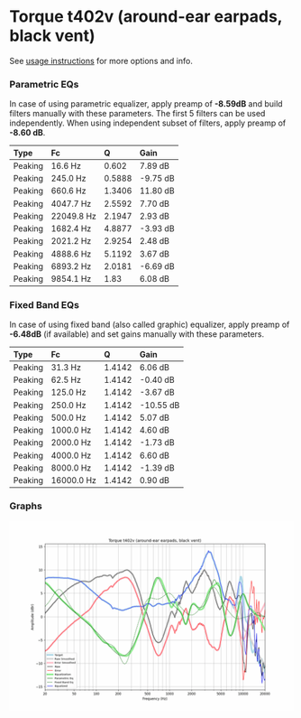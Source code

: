 # Torque t402v (around-ear earpads, black vent)
See [usage instructions](https://github.com/jaakkopasanen/AutoEq#usage) for more options and info.

### Parametric EQs
In case of using parametric equalizer, apply preamp of **-8.59dB** and build filters manually
with these parameters. The first 5 filters can be used independently.
When using independent subset of filters, apply preamp of **-8.60 dB**.

| Type    | Fc         |      Q | Gain     |
|:--------|:-----------|:-------|:---------|
| Peaking | 16.6 Hz    | 0.602  | 7.89 dB  |
| Peaking | 245.0 Hz   | 0.5888 | -9.75 dB |
| Peaking | 660.6 Hz   | 1.3406 | 11.80 dB |
| Peaking | 4047.7 Hz  | 2.5592 | 7.70 dB  |
| Peaking | 22049.8 Hz | 2.1947 | 2.93 dB  |
| Peaking | 1682.4 Hz  | 4.8877 | -3.93 dB |
| Peaking | 2021.2 Hz  | 2.9254 | 2.48 dB  |
| Peaking | 4888.6 Hz  | 5.1192 | 3.67 dB  |
| Peaking | 6893.2 Hz  | 2.0181 | -6.69 dB |
| Peaking | 9854.1 Hz  | 1.83   | 6.08 dB  |

### Fixed Band EQs
In case of using fixed band (also called graphic) equalizer, apply preamp of **-6.48dB**
(if available) and set gains manually with these parameters.

| Type    | Fc         |      Q | Gain      |
|:--------|:-----------|:-------|:----------|
| Peaking | 31.3 Hz    | 1.4142 | 6.06 dB   |
| Peaking | 62.5 Hz    | 1.4142 | -0.40 dB  |
| Peaking | 125.0 Hz   | 1.4142 | -3.67 dB  |
| Peaking | 250.0 Hz   | 1.4142 | -10.55 dB |
| Peaking | 500.0 Hz   | 1.4142 | 5.07 dB   |
| Peaking | 1000.0 Hz  | 1.4142 | 4.60 dB   |
| Peaking | 2000.0 Hz  | 1.4142 | -1.73 dB  |
| Peaking | 4000.0 Hz  | 1.4142 | 6.60 dB   |
| Peaking | 8000.0 Hz  | 1.4142 | -1.39 dB  |
| Peaking | 16000.0 Hz | 1.4142 | 0.90 dB   |

### Graphs
![](./Torque%20t402v%20(around-ear%20earpads,%20black%20vent).png)